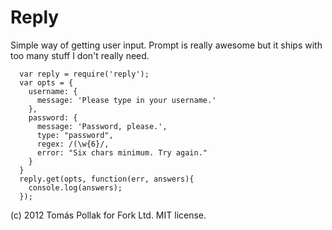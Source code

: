 Reply
=====

Simple way of getting user input. Prompt is really awesome but it ships with too
many stuff I don't really need.

````
  var reply = require('reply');
  var opts = {
    username: {
      message: 'Please type in your username.'
    },
    password: {
      message: 'Password, please.',
      type: "password",
      regex: /(\w{6}/,
      error: "Six chars minimum. Try again."
    }
  }
  reply.get(opts, function(err, answers){
    console.log(answers);
  });
````

(c) 2012 Tomás Pollak for Fork Ltd. MIT license.
